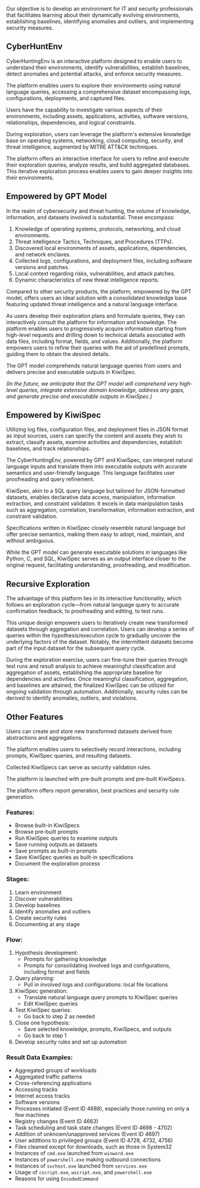 
Our objective is to develop an environment for IT and security professionals that facilitates learning about their dynamically evolving environments, establishing baselines, identifying anomalies and outliers, and implementing security measures.

## CyberHuntEnv

CyberHuntingEnv is an interactive platform designed to enable users to understand their environments, identify vulnerabilities, establish baselines, detect anomalies and potential attacks, and enforce security measures.

The platform enables users to explore their environments using natural language queries, accessing a comprehensive dataset encompassing logs, configurations, deployments, and captured files.

Users have the capability to investigate various aspects of their environments, including assets, applications, activities, software versions, relationships, dependencies, and logical constraints.

During exploration, users can leverage the platform's extensive knowledge base on operating systems, networking, cloud computing, security, and threat intelligence, augmented by MITRE ATT&CK techniques.

The platform offers an interactive interface for users to refine and execute their exploration queries, analyze results, and build aggregated databases. This iterative exploration process enables users to gain deeper insights into their environments.

## Empowered by GPT Model

In the realm of cybersecurity and threat hunting, the volume of knowledge, information, and datasets involved is substantial. These encompass:

1. Knowledge of operating systems, protocols, networking, and cloud environments.
2. Threat intelligence Tactics, Techniques, and Procedures (TTPs).
3. Discovered local environments of assets, applications, dependencies, and network enclaves.
4. Collected logs, configurations, and deployment files, including software versions and patches.
5. Local context regarding risks, vulnerabilities, and attack patches.
6. Dynamic characteristics of new threat intelligence reports.

Compared to other security products, the platform, empowered by the GPT model, offers users an ideal solution with a consolidated knowledge base featuring updated threat intelligence and a natural language interface.

As users develop their exploration plans and formulate queries, they can interactively consult the platform for information and knowledge. The platform enables users to progressively acquire information starting from high-level requests and drilling down to technical details associated with data files, including format, fields, and values. 
Additionally, the platform empowers users to refine their queries with the aid of predefined prompts, guiding them to obtain the desired details.

The GPT model comprehends natural language queries from users and delivers precise and executable outputs in KiwiSpec.

*(In the future, we anticipate that the GPT model will comprehend very high-level queries, integrate extensive domain knowledge, address any gaps, and generate precise and executable outputs in KiwiSpec.)*

## Empowered by KiwiSpec

Utilizing log files, configuration files, and deployment files in JSON format as input sources, users can specify the content and assets they wish to extract, classify assets, examine activities and dependencies, establish baselines, and track relationships.

The CyberHuntingEnv, powered by GPT and KiwiSpec, can interpret natural language inputs and translate them into executable outputs with accurate semantics and user-friendly language. This language facilitates user proofreading and query refinement.

KiwiSpec, akin to a SQL query language but tailored for JSON-formatted datasets, enables declarative data access, manipulation, information extraction, and constraint validation. It excels in data manipulation tasks such as aggregation, correlation, transformation, information extraction, and constraint validation.

Specifications written in KiwiSpec closely resemble natural language but offer precise semantics, making them easy to adopt, read, maintain, and without ambiguous. 

While the GPT model can generate executable solutions in languages like Python, C, and SQL, KiwiSpec serves as an output interface closer to the original request, facilitating understanding, proofreading, and modification.

## Recursive Exploration

The advantage of this platform lies in its interactive functionality, which follows an exploration cycle—from natural language query to accurate confirmation feedback, to proofreading and editing, to test runs.

This unique design empowers users to iteratively create new transformed datasets through aggregation and correlation. Users can develop a series of queries within the hypothesis/execution cycle to gradually uncover the underlying factors of the dataset. Notably, the intermittent datasets become part of the input dataset for the subsequent query cycle.

During the exploration exercise, users can fine-tune their queries through test runs and result analysis to achieve meaningful classification and aggregation of assets, establishing the appropriate baseline for dependencies and activities. Once meaningful classification, aggregation, and baselines are attained, the finalized KiwiSpec can be utilized for ongoing validation through automation. Additionally, security rules can be derived to identify anomalies, outliers, and violations.

## Other Features

Users can create and store new transformed datasets derived from abstractions and aggregations.

The platform enables users to selectively record interactions, including prompts, KiwiSpec queries, and resulting datasets.

Collected KiwiSpecs can serve as security validation rules.

The platform is launched with pre-built prompts and pre-built KiwiSpecs.

The platform offers report generation, best practices and security rule generation.

### Features:

- Browse built-in KiwiSpecs
- Browse pre-built prompts
- Run KiwiSpec queries to examine outputs
- Save running outputs as datasets
- Save prompts as built-in prompts
- Save KiwiSpec queries as built-in specifications
- Document the exploration process

### Stages:

1. Learn environment
2. Discover vulnerabilities
3. Develop baselines
4. Identify anomalies and outliers
5. Create security rules
6. Documenting at any stage

### Flow:

1. Hypothesis development:
   - Prompts for gathering knowledge
   - Prompts for consolidating involved logs and configurations, including format and fields
2. Query planning:
   - Pull in involved logs and configurations: local file locations
3. KiwiSpec generation:
   - Translate natural language query prompts to KiwiSpec queries
   - Edit KiwiSpec queries
4. Test KiwiSpec queries:
   - Go back to step 2 as needed
5. Close one hypothesis:
   - Save selected knowledge, prompts, KiwiSpecs, and outputs
   - Go back to step 1
6. Develop security rules and set up automation

### Result Data Examples:

- Aggregated groups of workloads
- Aggregated traffic patterns
- Cross-referencing applications
- Accessing tracks
- Internet access tracks
- Software versions
- Processes initiated (Event ID 4688), especially those running on only a few machines
- Registry changes (Event ID 4663)
- Task scheduling and task state changes (Event ID 4698 - 4702)
- Addition of unknown/unapproved services (Event ID 4697)
- User additions to privileged groups (Event ID 4728, 4732, 4756)
- Files cleaned except for downloads, such as those in System32
- Instances of `cmd.exe` launched from `winword.exe`
- Instances of `powershell.exe` making outbound connections
- Instances of `svchost.exe` launched from `services.exe`
- Usage of `cscript.exe`, `wscript.exe`, and `powershell.exe`
- Reasons for using `EncodedCommand`
